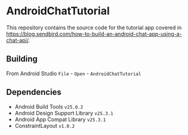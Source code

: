 # AndroidChatTutorial

This repository contains the source code for the tutorial app covered in https://blog.sendbird.com/how-to-build-an-android-chat-app-using-a-chat-api/.

## Building

From Android Studio `File` - `Open` - `AndroidChatTutorial`

## Dependencies

* Android Build Tools `v25.0.2`
* Android Design Support Library `v25.3.1`
* Android App Compat Library `v25.3.1`
* ConstraintLayout `v1.0.2`
